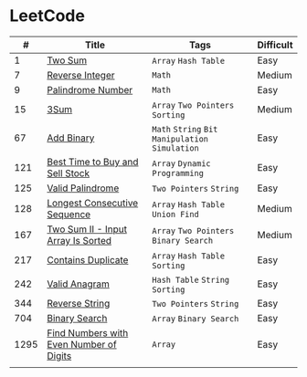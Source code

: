 # LeetCode

| # | Title | Tags | Difficult |
|---|-------|------|-----------|
| 1 | [Two Sum](https://leetcode.com/problems/two-sum) | `Array` `Hash Table` | Easy |
| 7 | [Reverse Integer](https://leetcode.com/problems/reverse-integer) | `Math` | Medium |
| 9 | [Palindrome Number](https://leetcode.com/problems/palindrome-number) | `Math` | Easy |
| 15 | [3Sum](https://leetcode.com/problems/3sum) | `Array` `Two Pointers` `Sorting` | Medium |
| 67 | [Add Binary](https://leetcode.com/problems/add-binary) | `Math` `String` `Bit Manipulation` `Simulation` | Easy |
| 121 | [Best Time to Buy and Sell Stock](https://leetcode.com/problems/best-time-to-buy-and-sell-stock) | `Array` `Dynamic Programming` | Easy |
| 125 | [Valid Palindrome](https://leetcode.com/problems/valid-palindrome) | `Two Pointers` `String` | Easy |
| 128 | [Longest Consecutive Sequence](https://leetcode.com/problems/longest-consecutive-sequence) | `Array` `Hash Table` `Union Find` | Medium |
| 167 | [Two Sum II - Input Array Is Sorted](https://leetcode.com/problems/two-sum-ii-input-array-is-sorted) | `Array` `Two Pointers` `Binary Search` | Medium |
| 217 | [Contains Duplicate](https://leetcode.com/problems/contains-duplicate) | `Array` `Hash Table` `Sorting` | Easy |
| 242 | [Valid Anagram](https://leetcode.com/problems/valid-anagram) | `Hash Table` `String` `Sorting` | Easy |
| 344 | [Reverse String](https://leetcode.com/problems/reverse-string) | `Two Pointers` `String` | Easy |
| 704 | [Binary Search](https://leetcode.com/problems/binary-search) | `Array` `Binary Search` | Easy |
| 1295 | [Find Numbers with Even Number of Digits](https://leetcode.com/problems/find-numbers-with-even-number-of-digits) | `Array` | Easy |
|  |  |  |
